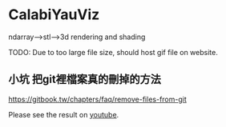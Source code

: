 # CalabiYauViz


ndarray-->stl-->3d rendering and shading 


TODO: Due to too large file size, should host gif file on website.
## 小坑 把git裡檔案真的刪掉的方法
https://gitbook.tw/chapters/faq/remove-files-from-git

Please see the result on [youtube](https://youtu.be/QKzJZKx6AbI).

